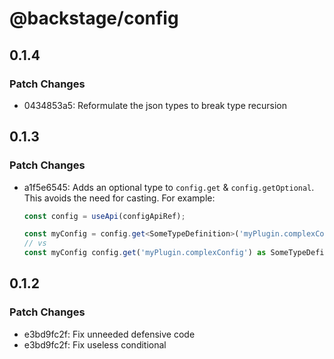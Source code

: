 # @backstage/config

## 0.1.4

### Patch Changes

- 0434853a5: Reformulate the json types to break type recursion

## 0.1.3

### Patch Changes

- a1f5e6545: Adds an optional type to `config.get` & `config.getOptional`. This avoids the need for casting. For example:

  ```ts
  const config = useApi(configApiRef);

  const myConfig = config.get<SomeTypeDefinition>('myPlugin.complexConfig');
  // vs
  const myConfig config.get('myPlugin.complexConfig') as SomeTypeDefinition;
  ```

## 0.1.2

### Patch Changes

- e3bd9fc2f: Fix unneeded defensive code
- e3bd9fc2f: Fix useless conditional
